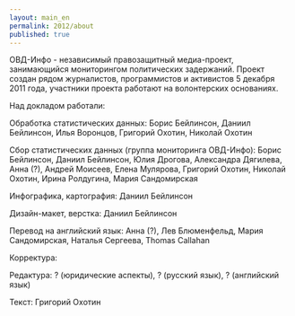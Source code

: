 ```yaml
---
layout: main_en
permalink: 2012/about
published: true
---
```


ОВД-Инфо - независимый правозащитный медиа-проект, занимающийся мониторингом политических задержаний. Проект создан рядом журналистов, программистов и активистов 5 декабря 2011 года, участники проекта работают на волонтерских основаниях.  

Над докладом работали:

Обработка статистических данных: Борис Бейлинсон, Даниил Бейлинсон, Илья Воронцов, Григорий Охотин, Николай Охотин

Сбор статистических данных (группа мониторинга ОВД-Инфо): Борис Бейлинсон, Даниил Бейлинсон, Юлия Дрогова, Александра Дягилева, Анна (?), Андрей Моисеев, Елена Мулярова, Григорий Охотин, Николай Охотин, Ирина Ролдугина, Мария Сандомирская

Инфографика, картография: Даниил Бейлинсон

Дизайн-макет, верстка: Даниил Бейлинсон 

Перевод на английский язык: Анна (?), Лев Блюменфельд, Мария Сандомирская, Наталья Сергеева, Thomas Callahan

Корректура: 

Редактура: ? (юридические аспекты), ? (русский язык), ? (английский язык) 

Текст: Григорий Охотин